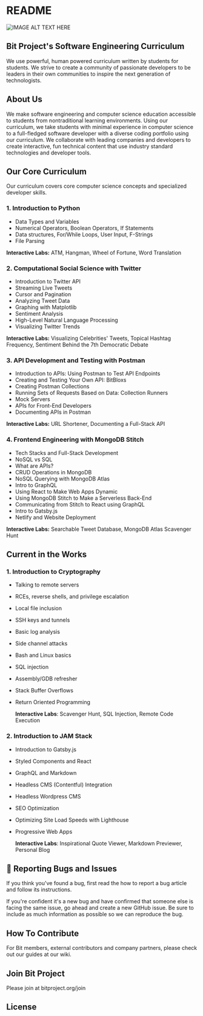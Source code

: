 # README

![IMAGE ALT TEXT HERE](https://i.ibb.co/3yxGfdr/Bit-Project-3.png)

## Bit Project's Software Engineering Curriculum

We use powerful, human powered curriculum written by students for students. We strive to create a community of passionate developers to be leaders in their own communities to inspire the next generation of technologists.

## About Us

We make software engineering and computer science education accessible to students from nontraditional learning environments. Using our curriculum, we take students with minimal experience in computer science to a full-fledged software developer with a diverse coding portfolio using our curriculum. We collaborate with leading companies and developers to create interactive, fun technical content that use industry standard technologies and developer tools.

## Our Core Curriculum

Our curriculum covers core computer science concepts and specialized developer skills.

### 1. Introduction to Python

* Data Types and Variables
* Numerical Operators, Boolean Operators, If Statements
* Data structures, For/While Loops, User Input, F-Strings
* File Parsing

**Interactive Labs:** ATM, Hangman, Wheel of Fortune, Word Translation

### 2. Computational Social Science with Twitter

* Introduction to Twitter API
* Streaming Live Tweets
* Cursor and Pagination
* Analyzing Tweet Data
* Graphing with Matplotlib
* Sentiment Analysis
* High-Level Natural Language Processing
* Visualizing Twitter Trends

**Interactive Labs:** Visualizing Celebrities' Tweets, Topical Hashtag Frequency, Sentiment Behind the 7th Democratic Debate

### 3. API Development and Testing with Postman

* Introduction to APIs: Using Postman to Test API Endpoints 
* Creating and Testing Your Own API: BitBloxs 
* Creating Postman Collections
* Running Sets of Requests Based on Data: Collection Runners 
* Mock Servers
* APIs for Front-End Developers 
* Documenting APIs in Postman 

**Interactive Labs:** URL Shortener, Documenting a Full-Stack API

### 4. Frontend Engineering with MongoDB Stitch

* Tech Stacks and Full-Stack Development
* NoSQL vs SQL
* What are APIs?
* CRUD Operations in MongoDB
* NoSQL Querying with MongoDB Atlas
* Intro to GraphQL
* Using React to Make Web Apps Dynamic
* Using MongoDB Stitch to Make a Serverless Back-End
* Communicating from Stitch to React using GraphQL
* Intro to Gatsby.js
* Netlify and Website Deployment

**Interactive Labs:** Searchable Tweet Database, MongoDB Atlas Scavenger Hunt

## Current in the Works

### 1. Introduction to Cryptography

* Talking to remote servers
* RCEs, reverse shells, and privilege escalation
* Local file inclusion
* SSH keys and tunnels
* Basic log analysis
* Side channel attacks
* Bash and Linux basics
* SQL injection
* Assembly/GDB refresher
* Stack Buffer Overflows
* Return Oriented Programming

  **Interactive Labs**: Scavenger Hunt, SQL Injection, Remote Code Execution

### 2. Introduction to JAM Stack

* Introduction to Gatsby.js
* Styled Components and React
* GraphQL and Markdown 
* Headless CMS \(Contentful\) Integration
* Headless Wordpress CMS
* SEO Optimization
* Optimizing Site Load Speeds with Lighthouse 
* Progressive Web Apps

  **Interactive Labs**: Inspirational Quote Viewer, Markdown Previewer, Personal Blog

## 🐛 Reporting Bugs and Issues

If you think you've found a bug, first read the how to report a bug article and follow its instructions.

If you're confident it's a new bug and have confirmed that someone else is facing the same issue, go ahead and create a new GitHub issue. Be sure to include as much information as possible so we can reproduce the bug.

## How To Contribute

For Bit members, external contributors and company partners, please check out our guides at our wiki.

## Join Bit Project

Please join at bitproject.org/join

## License

